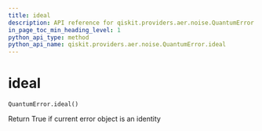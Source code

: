 ```yaml
---
title: ideal
description: API reference for qiskit.providers.aer.noise.QuantumError.ideal
in_page_toc_min_heading_level: 1
python_api_type: method
python_api_name: qiskit.providers.aer.noise.QuantumError.ideal
---
```


# ideal

<span id="qiskit.providers.aer.noise.QuantumError.ideal" />

`QuantumError.ideal()`

Return True if current error object is an identity

